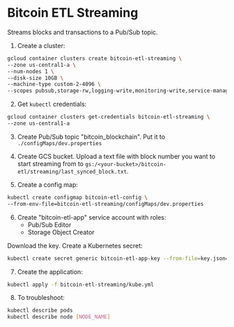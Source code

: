 # Bitcoin ETL Streaming

Streams blocks and transactions to a Pub/Sub topic.

1. Create a cluster:

```bash
gcloud container clusters create bitcoin-etl-streaming \
--zone us-central1-a \
--num-nodes 1 \
--disk-size 10GB \
--machine-type custom-2-4096 \
--scopes pubsub,storage-rw,logging-write,monitoring-write,service-management,service-control,trace
```

2. Get `kubectl` credentials:

```bash
gcloud container clusters get-credentials bitcoin-etl-streaming \
--zone us-central1-a
```

3. Create Pub/Sub topic "bitcoin_blockchain". Put it to `./configMaps/dev.properties`

4. Create GCS bucket. Upload a text file with block number you want to start streaming from to 
`gs:/<your-bucket>/bitcoin-etl/streaming/last_synced_block.txt`.

5. Create a config map:

```bash
kubectl create configmap bitcoin-etl-config \
--from-env-file=bitcoin-etl-streaming/configMaps/dev.properties
```

6. Create "bitcoin-etl-app" service account with roles:
    - Pub/Sub Editor
    - Storage Object Creator

Download the key. Create a Kubernetes secret:

```bash
kubectl create secret generic bitcoin-etl-app-key --from-file=key.json=$HOME/Downloads/key.json
```

7. Create the application:

```bash
kubectl apply -f bitcoin-etl-streaming/kube.yml
```

8. To troubleshoot:

```bash
kubectl describe pods
kubectl describe node [NODE_NAME]
```